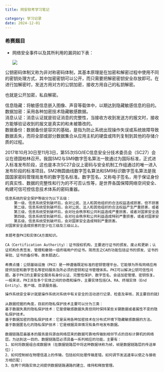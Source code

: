 ```yaml
---
title: 网安软考学习笔记

category: 学习记录
date: 2024-12-01
---
```


### 希赛题目

- 网络安全事件以及其所利用的漏洞如下表：
  
  ![](https://img.kuaiwenyun.com/images/shiti/2024-11/161/j6xHpWGLaT.png)

公钥密码体制又称为非对称密码体制，其基本原理是在加密和解密过程中使用不同的密钥处理方式，其中加密密钥可以公开，而只需要把解密密钥安全存放即可。在进行加解密时，发送方用对方的公钥加密，接收方用自己的私钥解密。

也就是公开加密，私自解密。



信息隐藏：将敏感信息嵌入图像、声音等载体中，以期达到隐藏敏感信息的目的。  
数据加密：采用各种加密技术隐藏敏感数据。  
消息认证：消息认证就是验证消息的完整性，当接收方收到发送方的报文时，接收方能够验证收到的报文是真实的和未被篡改的。  
数据备份：数据备份是容灾的基础，是指为防止系统出现操作失误或系统故障导致数据丢失，而将全部或部分数据集合从应用主机的硬盘或阵列复制到其他的存储介质的过程。



2017年10月30日至11月3日，第55次ISO/IEC信息安全分技术委员会（SC27）会议在德国柏林召开。我国SM2与SM9数字签名算法一致通过为国际标准，正式进入标准发布阶段，这也是本次SC27会议上密码与安全机制工作组通过的唯一进入发布阶段的标准项目。SM2椭圆曲线数字签名算法和SM9标识数字签名算法是我国国家密码管理局发布的数字签名标准。数字签名，又称电子签名，用于保证身份的真实性、数据的完整性和行为的不可否认性等，是世界各国保障网络空间安全、构建可信可控信息技术体系的密码重器。





```markdown
信息系统的安全保护等级分为以下五级： 
    第一级，信息系统受到破坏后，会对公民、法人和其他组织的合法权益造成损害，但不损害国家安全、社会秩序和公共利益。 
    第二级，信息系统受到破坏后，会对公民、法人和其他组织的合法权益产生严重损害，或者对社会秩序和公共利益造成损害，但不损害国家安全。 
    第三级，信息系统受到破坏后，会对社会秩序和公共利益造成严重损害，或者对国家安全造成损害。 
    第四级，信息系统受到破坏后，会对社会秩序和公共利益造成特别严重损害，或者对国家安全造成严重损害。 
    第五级，信息系统受到破坏后，会对国家安全造成特别严重损害。
对国家安全造成损害的至少在三级及三级以上。
```

```markup
本题考查PKI和实体CA方面知识。

CA（Certification Authority）：证书授权机构，主要进行证书的颁发、废止和更新；认证机构负责签发、管理和撤销一组终端用户的证书。简而言之CA的功能包括证书的颁发、证书的审批、证书的备份等。故本题选C。

希赛点播：公钥基础设施（PKI）是一种遵循既定标准的密钥管理平台，它能够为所有网络应用提供加密和数字签名等密码服务及所必须的密钥和证书管理体系。PKI可以解决公钥可信性问题。基于PKI的主要安全服务有身份认证、完整性保护、数字签名、会话加密管理、密钥恢复。一般来说，PKI涉及多个实体之间的协商和操作，主要实体包括CA、RA、终端实体（End Entity）、客户端、目录服务器。
```

```markdown
操作系统安全审计就是操作系统对系统中有关安全的活动进行记录、检查及审核，其主要目的就是核实系统安全策略执行的合规性，以追踪违反安全策略的用户及活动主体，确认系统安全故障。现有的审计系统包括审计事件收集及过滤、审计事件记录及查询、审计事件分析及响应报警三大功能模块。
```

```markup
从数据挖掘的角度，目前的隐私保护技术主要可以分为三类：
基于数据失真的隐私保护技术：它是使敏感数据失真但同时保持某些关键数据或者属性不变的隐私保护技术。
基于数据加密的隐私保护技术：它是采用各种加密技术在分布式环境下隐藏敏感数据的方法。
基于数据匿名化的隐私保护技术：它是根据具体情况有条件地发布数据。
```

```markup
数据链路层最基本的服务是将源自网络层来的数据可靠地传输到相邻节点的目标计算机的网络层。为达到这一目的，数据链路层必须具备一系列相应的功能，主要有：
1、如何将数据组合成数据块（在数据链路层中将这种数据块称为帧，帧是数据链路层的传送单位）；
2、如何控制帧在物理信道上的传输，包括如何处理传输差错，如何调节发送速率以使之与接收方相匹配；
3、在两个网路实体之间提供数据链路通路的建立、维持和释放管理。
```